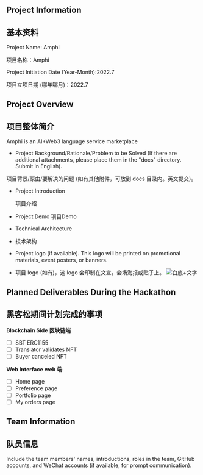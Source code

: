 ## Project Information 
## 基本资料
Project Name: Amphi 

项目名称：Amphi

Project Initiation Date (Year-Month):2022.7 

项目立项日期 (哪年哪月)：2022.7

## Project Overview
## 项目整体简介
Amphi is an AI+Web3 language service marketplace
- Project Background/Rationale/Problem to be Solved (If there are additional attachments, please place them in the "docs" directory. Submit in English).

项目背景/原由/要解决的问题 (如有其他附件，可放到 docs 目录内。英文提交)。
- Project Introduction

  项目介绍
- Project Demo 项目Demo
- Technical Architecture
- 技术架构

- Project logo (if available). This logo will be printed on promotional materials, event posters, or banners.
- 项目 logo (如有)，这 logo 会印制在文宣，会场海报或贴子上。
![白底+文字](https://github.com/Amphi-lab/hackathon-2023-summer/assets/102245046/2109010b-4eb5-41bc-a177-2502edec5ada)


## Planned Deliverables During the Hackathon
## 黑客松期间计划完成的事项

**Blockchain Side**
**区块链端**
- [ ] SBT ERC1155
- [ ] Translator validates NFT
- [ ] Buyer canceled NFT

**Web Interface**
**web 端**
- [ ] Home page
- [ ] Preference page 
- [ ] Portfolio page
- [ ] My orders page

## Team Information
## 队员信息
Include the team members' names, introductions, roles in the team, GitHub accounts, and WeChat accounts (if available, for prompt communication).





